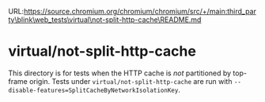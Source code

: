 URL:https://source.chromium.org/chromium/chromium/src/+/main:third_party\blink\web_tests\virtual\not-split-http-cache\README.md
# virtual/not-split-http-cache

This directory is for tests when the HTTP cache is *not* partitioned by
top-frame origin. Tests under `virtual/not-split-http-cache` are run with
`--disable-features=SplitCacheByNetworkIsolationKey`.
